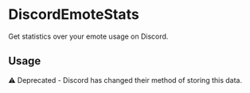 # DiscordEmoteStats
Get statistics over your emote usage on Discord.

## Usage
⚠️ Deprecated - Discord has changed their method of storing this data.


